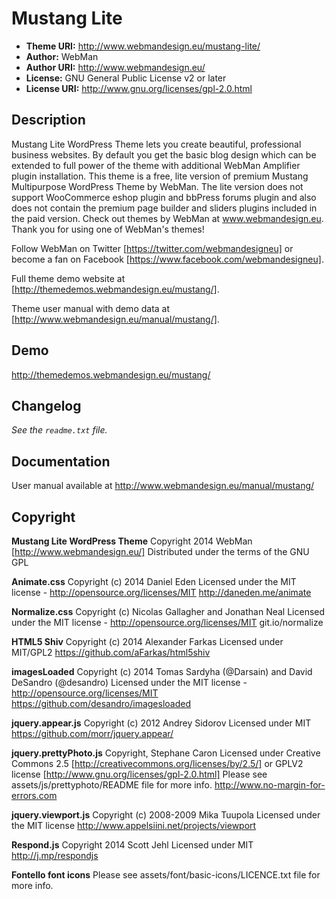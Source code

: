 # Mustang Lite

* **Theme URI:** http://www.webmandesign.eu/mustang-lite/
* **Author:** WebMan
* **Author URI:** http://www.webmandesign.eu/
* **License:** GNU General Public License v2 or later
* **License URI:** http://www.gnu.org/licenses/gpl-2.0.html

## Description

Mustang Lite WordPress Theme lets you create beautiful, professional business websites. By default you get the basic blog design which can be extended to full power of the theme with additional WebMan Amplifier plugin installation. This theme is a free, lite version of premium Mustang Multipurpose WordPress Theme by WebMan. The lite version does not support WooCommerce eshop plugin and bbPress forums plugin and also does not contain the premium page builder and sliders plugins included in the paid version. Check out themes by WebMan at www.webmandesign.eu. Thank you for using one of WebMan's themes!

Follow WebMan on Twitter [https://twitter.com/webmandesigneu] or become a fan on Facebook [https://www.facebook.com/webmandesigneu].

Full theme demo website at [http://themedemos.webmandesign.eu/mustang/].

Theme user manual with demo data at [http://www.webmandesign.eu/manual/mustang/].

## Demo

http://themedemos.webmandesign.eu/mustang/

## Changelog

*See the `readme.txt` file.*

## Documentation

User manual available at http://www.webmandesign.eu/manual/mustang/

## Copyright

**Mustang Lite WordPress Theme**
Copyright 2014 WebMan [http://www.webmandesign.eu/]
Distributed under the terms of the GNU GPL

**Animate.css**
Copyright (c) 2014 Daniel Eden
Licensed under the MIT license - http://opensource.org/licenses/MIT
http://daneden.me/animate

**Normalize.css**
Copyright (c) Nicolas Gallagher and Jonathan Neal
Licensed under the MIT license - http://opensource.org/licenses/MIT
git.io/normalize

**HTML5 Shiv**
Copyright (c) 2014 Alexander Farkas
Licensed under MIT/GPL2
https://github.com/aFarkas/html5shiv

**imagesLoaded**
Copyright (c) 2014 Tomas Sardyha (@Darsain) and David DeSandro (@desandro)
Licensed under the MIT license - http://opensource.org/licenses/MIT
https://github.com/desandro/imagesloaded

**jquery.appear.js**
Copyright (c) 2012 Andrey Sidorov
Licensed under MIT
https://github.com/morr/jquery.appear/

**jquery.prettyPhoto.js**
Copyright, Stephane Caron
Licensed under Creative Commons 2.5 [http://creativecommons.org/licenses/by/2.5/] or GPLV2 license [http://www.gnu.org/licenses/gpl-2.0.html]
Please see assets/js/prettyphoto/README file for more info.
http://www.no-margin-for-errors.com

**jquery.viewport.js**
Copyright (c) 2008-2009 Mika Tuupola
Licensed under the MIT license
http://www.appelsiini.net/projects/viewport

**Respond.js**
Copyright 2014 Scott Jehl
Licensed under MIT
http://j.mp/respondjs

**Fontello font icons**
Please see assets/font/basic-icons/LICENCE.txt file for more info.